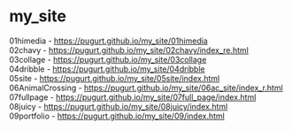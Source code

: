 # my_site
01himedia - https://pugurt.github.io/my_site/01himedia <br>
02chavy - https://pugurt.github.io/my_site/02chavy/index_re.html <br>
03collage - https://pugurt.github.io/my_site/03collage <br>
04dribble - https://pugurt.github.io/my_site/04dribble <br>
05site - https://pugurt.github.io/my_site/05site/index.html<br>
06AnimalCrossing - https://pugurt.github.io/my_site/06ac_site/index_r.html<br>
07fullpage - https://pugurt.github.io/my_site/07full_page/index.html<br>
08juicy - https://pugurt.github.io/my_site/08juicy/index.html<br>
09portfolio - https://pugurt.github.io/my_site/09/index.html


